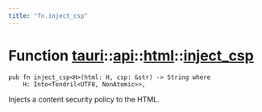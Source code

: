 ```yaml
---
title: "fn.inject_csp"
---
```


# Function [tauri](/docs/api/rust/tauri/../../index.html)::​[api](/docs/api/rust/tauri/../index.html)::​[html](/docs/api/rust/tauri/index.html)::​[inject_csp](/docs/api/rust/tauri/)

    pub fn inject_csp<H>(html: H, csp: &str) -> String where
        H: Into<Tendril<UTF8, NonAtomic>>, 

Injects a content security policy to the HTML.
